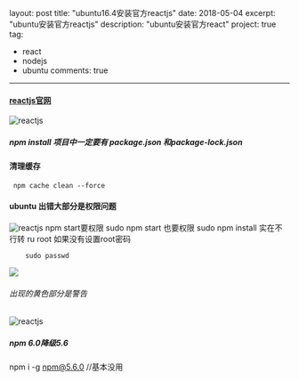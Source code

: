 layout: post
title:  "ubuntu16.4安装官方reactjs"
date:   2018-05-04
excerpt: "ubuntu安装官方reactjs"
description: "ubuntu安装官方react"
project: true
tag:
- react 
- nodejs
- ubuntu
comments: true
---

#### [reactjs官网](https://reactjs.org/)
![reactjs](http://p8am46xs9.bkt.clouddn.com/react%E5%AE%98%E7%BD%91.png)
##### npm install 项目中一定要有 package.json 和package-lock.json



  #### 清理缓存
     npm cache clean --force
     
  #### ubuntu 出错大部分是权限问题
  ![reactjs](http://p8am46xs9.bkt.clouddn.com/npm%20start%20%E6%9D%83%E9%99%90%E9%97%AE%E9%A2%98.png)
     npm start要权限
     sudo npm start
     也要权限
     sudo npm install
     实在不行转 ru root 
     如果没有设置root密码
        
        sudo passwd
 ![](http://images2017.cnblogs.com/blog/1154148/201712/1154148-20171201103242867-114669375.png)
  
 ###### 出现的黄色部分是警告
   ![reactjs](http://p8am46xs9.bkt.clouddn.com/npm%E5%AE%89%E8%A3%85%E5%8F%AA%E6%98%AF%E8%AD%A6%E5%91%8A.png)
 
 ##### npm  6.0降级5.6
npm i -g npm@5.6.0     //基本没用